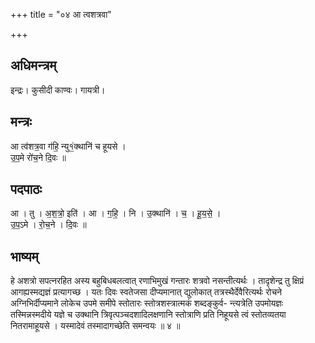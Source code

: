 +++
title = "०४ आ त्वशत्रवा"

+++
## अधिमन्त्रम्
इन्द्रः। कुसीदी काण्वः। गायत्री।

## मन्त्रः
आ त्व॑शत्र॒वा ग॑हि॒ न्यु१॒॑क्थानि॑ च हूयसे ।  
उ॒प॒मे रो॑च॒ने दि॒वः ॥

## पदपाठः
आ । तु । अ॒श॒त्रो॒ इति॑ । आ । ग॒हि॒ । नि । उ॒क्थानि॑ । च॒ । हू॒य॒से॒ ।  
उ॒प॒ऽमे । रो॒च॒ने । दि॒वः ॥

## भाष्यम्
हे अशत्रो सपत्नरहित अस्य बहुबिधबलत्वात् रणाभिमुखं गन्तारः शत्रवो नसन्तीत्यर्थः । तादृशेन्द्र तु क्षिप्रं आगह्यस्मद्यज्ञं प्रत्यागच्छ । यतः दिवः स्वतेजसा दीप्यमानात् द्युलोकात् तत्रस्थैर्देवैरित्यर्थः रोचने अग्निभिर्दीप्यमाने लोकेच उपमे समीपे स्तोतारः स्तोत्रशस्त्रात्मकं शब्दङ्कुर्व- न्त्यत्रेति उपमोयज्ञः तस्मिन्नस्मदीये यज्ञे च उक्थानि त्रिवृत्पञ्चदशादिलक्षणानि स्तोत्राणि प्रति निहूयसे त्वं स्तोतव्यतया नितरामाहूयसे । यस्मादेवं तस्मादागच्छेति समन्वयः ॥ ४ ॥